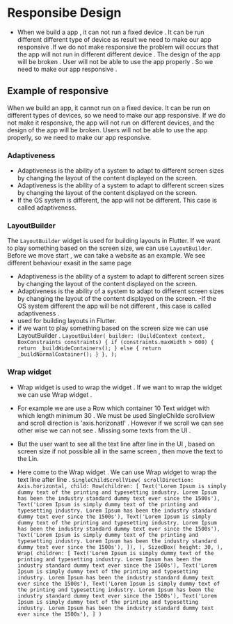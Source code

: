 
# Responsibe Design

- When we build a app , it can not run a fixed device . It can be run different different type of device as result we need to make our app responsive .If we do not make responsive the problem will occurs that the app will not run in different different device .  The design of the app will be broken . User will not be able to use the app properly . So we need to make our app responsive .

## Example of responsive

When we build an app, it cannot run on a fixed device. It can be run on different types of devices, so we need to make our app responsive. If we do not make it responsive, the app will not run on different devices, and the design of the app will be broken. Users will not be able to use the app properly, so we need to make our app responsive.

### Adaptiveness

- Adaptiveness is the ability of a system to adapt to different screen sizes by changing the layout of the content displayed on the screen.
- Adaptiveness is the ability of a system to adapt to different screen sizes by changing the layout of the content displayed on the screen.
- If the OS system is different, the app will not be different. This case is called adaptiveness.

### LayoutBuilder

The `LayoutBuilder` widget is used for building layouts in Flutter. If we want to play something based on the screen size, we can use `LayoutBuilder`.
Before we move start , we can take a website as an example. We see different behaviour exasit in the same page  

- Adaptiveness is the ability of a system to adapt to different screen sizes by changing the layout of the content displayed on the screen.
- Adaptiveness is the ability of a system to adapt to different screen sizes by changing the layout of the content displayed on the screen.
-If the OS system different the app will be not different , this case is called adaptiveness .
- used for building layouts in Flutter.
- if we want to play something based on the screen size we can use LayoutBuilder .
`
LayoutBuilder(
  builder: (BuildContext context, BoxConstraints constraints) {
    if (constraints.maxWidth > 600) {
      return _buildWideContainers();
    } else {
      return _buildNormalContainer();
    }
  },
);
`

### Wrap widget

- Wrap widget is used to wrap the widget . If we want to wrap the widget we can use Wrap widget .
- For example we are use a Row which container 10 Text widget with which length minimum 30 . We must be used SingleChilde scrollview and scroll direction is 'axis.horizonatl' . However if we scroll we can see other wise we can not see . Missing some texts from the UI .

- But the user want to see all the text line after line in the UI , based on screen size if not possible all in the same screen , then move the text to the Lin.
- Here come to the Wrap widget . We can use Wrap widget to wrap the text line after line .
`
                SingleChildScrollView(
                  scrollDirection: Axis.horizontal,
                  child: Row(children: [
                    Text('Lorem Ipsum is simply dummy text of the printing and typesetting industry. Lorem Ipsum has been the industry standard dummy text ever since the 1500s'),
                    Text('Lorem Ipsum is simply dummy text of the printing and typesetting industry. Lorem Ipsum has been the industry standard dummy text ever since the 1500s'),
                    Text('Lorem Ipsum is simply dummy text of the printing and typesetting industry. Lorem Ipsum has been the industry standard dummy text ever since the 1500s'),
                    Text('Lorem Ipsum is simply dummy text of the printing and typesetting industry. Lorem Ipsum has been the industry standard dummy text ever since the 1500s'),
                  ]),
                ),
                SizedBox(
                  height: 30,
                ),
                Wrap(
                  children: [
                    Text('Lorem Ipsum is simply dummy text of the printing and typesetting industry. Lorem Ipsum has been the industry standard dummy text ever since the 1500s'),
                    Text('Lorem Ipsum is simply dummy text of the printing and typesetting industry. Lorem Ipsum has been the industry standard dummy text ever since the 1500s'),
                    Text('Lorem Ipsum is simply dummy text of the printing and typesetting industry. Lorem Ipsum has been the industry standard dummy text ever since the 1500s'),
                    Text('Lorem Ipsum is simply dummy text of the printing and typesetting industry. Lorem Ipsum has been the industry standard dummy text ever since the 1500s'),
                    ]
                )
`
